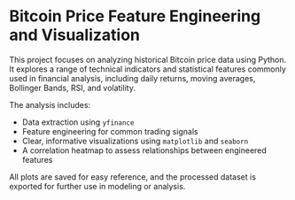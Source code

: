 # Bitcoin Price Feature Engineering and Visualization

This project focuses on analyzing historical Bitcoin price data using Python. It explores a range of technical indicators and statistical features commonly used in financial analysis, including daily returns, moving averages, Bollinger Bands, RSI, and volatility.

The analysis includes:

- Data extraction using `yfinance`
- Feature engineering for common trading signals
- Clear, informative visualizations using `matplotlib` and `seaborn`
- A correlation heatmap to assess relationships between engineered features

All plots are saved for easy reference, and the processed dataset is exported for further use in modeling or analysis.
